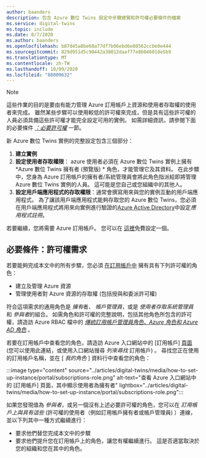```yaml
---
author: baanders
description: 包含 Azure 數位 Twins 設定中步驟總覽和許可權必要條件的檔案
ms.service: digital-twins
ms.topic: include
ms.date: 8/7/2020
ms.author: baanders
ms.openlocfilehash: b87d45a8be68a77df7b06ebd6e80562ccbe0e444
ms.sourcegitcommit: 829d951d5c90442a38012daaf77e86046018e5b9
ms.translationtype: MT
ms.contentlocale: zh-TW
ms.lasthandoff: 10/09/2020
ms.locfileid: "88009632"
---
```

>[!NOTE]
>這些作業的目的是要由有能力管理 Azure 訂用帳戶上資源和使用者存取權的使用者來完成。 雖然某些步驟可以使用較低的許可權來完成，但是具有這些許可權的人員必須具備這些許可權才能完全設定可用的實例。 如需詳細資訊，請參閱下面的必要條件 [*：必要許可權*](#prerequisites-permission-requirements) 一節。

新 Azure 數位 Twins 實例的完整設定包含三個部分：
1. **建立實例**
2. **設定使用者存取權限**： azure 使用者必須在 Azure 數位 Twins 實例上擁有 *Azure 數位 Twins 擁有者 (預覽版) * 角色，才能管理它及其資料。 在此步驟中，您身為 Azure 訂用帳戶的擁有者/系統管理員會將此角色指派給即將管理 Azure 數位 Twins 實例的人員。 這可能是您自己或您組織中的其他人。
3. **設定用戶端應用程式的存取權限**：通常會撰寫用來與您的實例互動的用戶端應用程式。 為了讓該用戶端應用程式能夠存取您的 Azure 數位 Twins，您必須在用戶端應用程式將用來向實例進行驗證的[Azure Active Directory](../articles/active-directory/fundamentals/active-directory-whatis.md)中設定*應用程式註冊*。

若要繼續，您將需要 Azure 訂用帳戶。 您可以在 [這裡](https://azure.microsoft.com/free/?WT.mc_id=A261C142F)免費設定一個。

## <a name="prerequisites-permission-requirements"></a>必要條件：許可權需求

若要能夠完成本文中的所有步驟，您必須 [在訂用帳戶中](../articles/role-based-access-control/rbac-and-directory-admin-roles.md) 擁有具有下列許可權的角色：
* 建立及管理 Azure 資源
* 管理使用者對 Azure 資源的存取權 (包括授與和委派許可權) 

符合這項需求的通用角色是 *擁有*者、 *帳戶管理員*，或是 *使用者存取系統管理員* 和 *參與者*的組合。 如需角色和許可權的完整說明，包括其他角色所包含的許可權，請造訪 Azure RBAC 檔中的 [*傳統訂用帳戶管理員角色、Azure 角色和 Azure AD 角色*](../articles/role-based-access-control/rbac-and-directory-admin-roles.md) 。

若要在訂用帳戶中查看您的角色，請造訪 Azure 入口網站中的 [訂用帳戶] [頁面](https://portal.azure.com/#blade/Microsoft_Azure_Billing/SubscriptionsBlade) (您可以使用此連結，或使用入口網站搜尋 *列來尋找* 訂用帳戶) 。 尋找您正在使用的訂用帳戶名稱，並在 [ *我的角色* ] 資料行中查看您的角色：

:::image type="content" source="../articles/digital-twins/media/how-to-set-up-instance/portal/subscriptions-role.png" alt-text="查看 Azure 入口網站中的 [訂用帳戶] 頁面，其中顯示使用者為擁有者" lightbox="../articles/digital-twins/media/how-to-set-up-instance/portal/subscriptions-role.png":::

如果您發現值為 *參與者*，或另一個沒有上述必要許可權的角色，您可以在 *訂用帳戶上與具有這些* (許可權的使用者（例如訂用帳戶擁有者或帳戶管理員) ）連線，並以下列其中一種方式繼續進行：
* 要求他們替您完成本文中的步驟
* 要求他們提升您在訂用帳戶上的角色，讓您有權繼續進行。 這是否適當取決於您的組織和您在其中的角色。